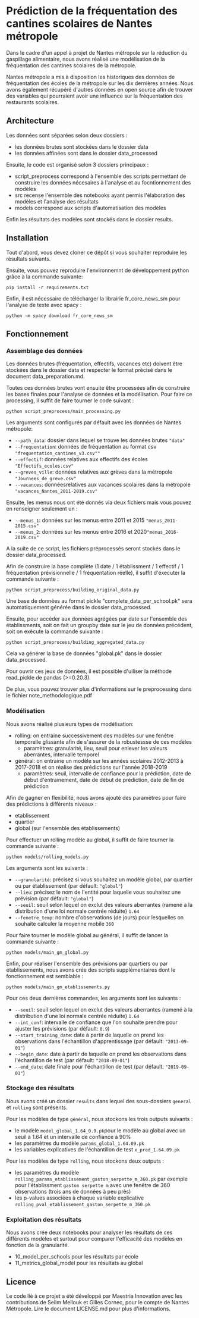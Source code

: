 # Prédiction de la fréquentation des cantines scolaires de Nantes métropole

Dans le cadre d'un appel à projet de Nantes métropole sur la réduction du gaspillage alimentaire, nous avons réalisé une modélisation de la fréquentation des cantines scolaires de la métropole. 

Nantes métropole a mis à disposition les historiques des données de fréquentation des écoles de la métropole sur les dix dernières années. Nous avons également récupéré d'autres données en open source afin de trouver des variables qui pourraient avoir une influence sur la fréquentation des restaurants scolaires. 

## Architecture

Les données sont séparées selon deux dossiers :
* les données brutes sont stockées dans le dossier data
* les données affinées sont dans le dossier data_processed

Ensuite, le code est organisé selon 3 dossiers principaux :
* script_preprocess correspond à l'ensemble des scripts permettant de construire les données nécesaires à l'analyse et au focntionnement des modèles
* src recense l'ensemble des notebooks ayant permis l'élaboration des modèles et l'analyse des résultats
* models correspond aux scripts d'automatisation des modèles

Enfin les résultats des modèles sont stockés dans le dossier results.

## Installation

Tout d'abord, vous devez cloner ce dépôt si vous souhaiter reproduire les résultats suivants.

Ensuite, vous pouvez reproduire l'environnemnt de développement python grâce à la commande suivante:
```
pip install -r requirements.txt
```

Enfin, il est nécessaire de télécharger la librairie fr_core_news_sm pour l'analyse de texte avec spacy :

```
python -m spacy download fr_core_news_sm
```


## Fonctionnement


### Assemblage des données

Les données brutes (fréquentation, effectifs, vacances etc) doivent être stockées dans le dossier data et respecter le format précisé dans le document data_preparation.md.

Toutes ces données brutes vont ensuite être processées afin de construire les bases finales pour l'analyse de données et la modélisation. Pour faire ce processing, il suffit de faire tourner le code suivant :

```
python script_preprocess/main_processing.py
```

Les arguments sont configurés par défault avec les données de Nantes métropole:
  - `--path_data`: dossier dans lequel se trouve les données brutes `"data"`
  - `--frequentation`: données de fréquentation au format csv `"frequentation_cantines_v3.csv""`
  - `--effectif`: données relatives aux effectifs des écoles `"Effectifs_ecoles.csv"`
  - `--greves_ville`: données relatives aux grèves dans la métropole `"Journees_de_greve.csv"`
  - `--vacances`: donnéesrelatives aux vacances scolaires dans la métropole `"vacances_Nantes_2011-2019.csv"`
  
 Ensuite, les menus nous ont été donnés via deux fichiers mais vous pouvez en renseigner seulement un :
  - `--menus_1`: données sur les menus entre 2011 et 2015 `"menus_2011-2015.csv"`
  - `--menus_2`: données sur les menus entre 2016 et 2020`"menus_2016-2019.csv"`

A la suite de ce script, les fichiers préprocessés seront stockés dans le dossier data_processed.

Afin de construire la base complète (1 date / 1 établissment / 1 effectif / 1 fréquentation prévisionnelle / 1 fréquentation réelle), il suffit d'éxecuter la commande suivante :
```
python script_preprocess/building_original_data.py
```

Une base de données au format pickle "complete_data_per_school.pk" sera automatiquement générée dans le dossier data_processed. 

Ensuite, pour accéder aux données agrégées par date sur l'ensemble des établissments, soit on fait un groupby date sur le jeu de données précédent, soit on exécute la commande suivante :

```
python script_preprocess/building_aggregated_data.py
```

Cela va générer la base de données "global.pk" dans le dossier data_processed.

Pour ouvrir ces jeux de données, il est possible d'uiliser la méthode read_pickle de pandas (>=0.20.3).

De plus, vous pouvez trouver plus d'informations sur le preprocessing dans le fichier note_methodologique.pdf

### Modélisation

Nous avons réalisé plusieurs types de modélisation:
* rolling: on entraine successivement des modèles sur une fenêtre temporelle glissante afin de s'assurer de la robustessse de ces modèles
    * paramètres: granularité, lieu, seuil pour enlever les valeurs aberrantes, intervalle temporel
* général: on entraine un modèle sur les années scolaires 2012-2013 à 2017-2018 et on réalise des prédictions sur l'année 2018-2019
    * paramètres: seuil, intervalle de confiance pour la prédiction, date de début d'entrainement, date de début de prédiction, date de fin de prédiction

Afin de gagner en flexibilité, nous avons ajouté des paramètres pour faire des prédictions à différents niveaux :
* etablissement
* quartier
* global (sur l'ensemble des établissements)

Pour effectuer un rolling modèle au global, il suffit de faire tourner la commande suivante :
```
python models/rolling_models.py
```
Les arguments sont les suivants :
  - `--granularité`: précisez si vous souhaitez un modèle global, par quartier ou par établissement (par défault: `"global"`)
  - `--lieu`: précisez le nom de l'entité pour laquelle vous souhaitez une prévision (par défault: `"global"`)
  - `--seuil`: seuil selon lequel on exclut des valeurs aberrantes (ramené à la distribution d'une loi normale centrée réduite) `1.64`
  - `--fenetre_temp`: nombre d'observations (de jours) pour lesquelles on souhaite calculer la moyenne mobile `360`


Pour faire tourner le modèle global au général, il suffit de lancer la commande suivante :
```
python models/main_gm_global.py  
```

Enfin, pour réaliser l'ensemble des prévisions par quartiers ou par établissements, nous avons crée des scripts supplémentaires dont le fonctionnement est semblable :
```
python models/main_gm_etablissements.py 
```

Pour ces deux dernières commandes, les arguments sont les suivants :
  - `--seuil`: seuil selon lequel on exclut des valeurs aberrantes (ramené à la distribution d'une loi normale centrée réduite) `1.64`
  - `--int_conf`: intervalle de confiance que l'on souhaite prendre pour ajuster les prévisions (par défault: `0.9`)
  - `--start_training_date`: date à partir de laquelle on prend les observations dans l'échantillon d'apprentissage (par défault: `"2013-09-01"`)
  - `--begin_date`: date à partir de laquelle on prend les observations dans l'échantillon de test (par défault: `"2018-09-01"`)
  - `--end_date`: date finale pour l'échantillon de test  (par défault: `"2019-09-01"`)


### Stockage des résultats

Nous avons créé un dossier `results` dans lequel des sous-dossiers `general` et `rolling` sont présents.  

Pour les modèles de type `général`, nous stockons les trois outputs suivants :
 - le modèle `model_global_1.64_0.9.pk`pour le modèle au global avec un seuil à 1.64 et un intervalle de confiance à 90%
 - les paramètres du modèle ``params_global_1.64.09.pk`` 
 - les variables explicatives de l'échantillon de test ``x_pred_1.64.09.pk``

Pour les modèles de type `rolling`, nous stockons deux outputs :
- les paramètres du modèle `rolling_params_etablissement_gaston_serpette_m_360.pk` par exemple pour l'établissment `gaston serpette m` avec une fenêtre de 360 observations (trois ans de données à peu près)
- les p-values associées à chaque variable explicative `rolling_pval_etablissement_gaston_serpette_m_360.pk`

### Exploitation des résultats

Nous avons crée deux notebooks pour analyser les résultats de ces différents modèles et surtout pour comparer l'efficacité des modèles en fonction de la granularité.

* 10_model_per_schools pour les résultats par école
* 11_metrics_global_model pour les résultats au global 

## Licence

Le code lié à ce projet a été développé par Maestria Innovation avec les contributions de Selim Mellouk et Gilles Cornec, pour le compte de Nantes Métropole. Lire le document LICENSE.md pour plus d'informations.
